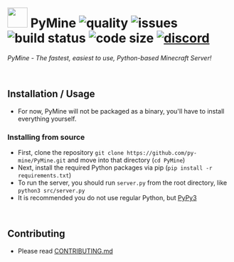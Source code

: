 # <img src="https://cdn.discordapp.com/emojis/783838348695437353.gif?v=1" height=45> PyMine ![quality](https://www.codefactor.io/repository/github/py-mine/pymine/badge) ![issues](https://img.shields.io/github/issues/py-mine/PyMine) ![build status](https://img.shields.io/github/workflow/status/py-mine/PyMine/Python%20application?event=push) ![code size](https://img.shields.io/github/languages/code-size/py-mine/PyMine?color=0FAE6E) [![discord](https://img.shields.io/discord/789623993547227147.svg?label=&logo=discord&logoColor=ffffff&color=7389D8&labelColor=6A7EC2)](https://discord.gg/eeyEcwR9EM)
*PyMine - The fastest, easiest to use, Python-based Minecraft Server!* 

<br>

## Installation / Usage
* For now, PyMine will not be packaged as a binary, you'll have to install everything yourself.
### Installing from source
* First, clone the repository `git clone https://github.com/py-mine/PyMine.git` and move into that directory (`cd PyMine`)
* Next, install the required Python packages via pip (`pip install -r requirements.txt`)
* To run the server, you should run `server.py` from the root directory, like `python3 src/server.py`
* It is recommended you do not use regular Python, but [PyPy3](https://www.pypy.org/)

<br>

## Contributing
* Please read [CONTRIBUTING.md](https://github.com/py-mine/PyMine/blob/main/CONTRIBUTING.md)
 
